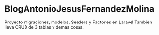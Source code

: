 # BlogAntonioJesusFernandezMolina
 Proyecto migraciones, modelos, Seeders y Factories en Laravel
 Tambien lleva CRUD de 3 tablas y demas cosas.
